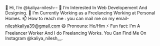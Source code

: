 👋 Hi, I’m @kaliya-nilesh--
👀 I’m Interested In Web Developement And Designing.
🌱 I’m Currently Working as a Freelancing Working at Personal Homes.
📫 How to reach me : you can mail me on my email- nileshkaliya39@gmail.com
😄 Pronouns: He/Him
⚡ Fun fact: I'm A Freelancer Worker And I do Freelancing Works. You Can Find Me On Instagram @kaliya_nilesh__.
